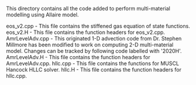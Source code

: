 This directory contains all the code added to perform multi-material modelling using Allaire model.

eos_v2.cpp - This file contains the stiffened gas equation of state functions.
eos_v2.H - This file contains the function headers for eos_v2.cpp.
AmrLevelAdv.cpp - This originated 1-D advection code from Dr. Stephen Millmore has been modified to work on computing 2-D multi-material model. Changes can be tracked by following code labelled with '2020H'.
AmrLevelAdv.H - This file contains the function headers for AmrLevelAdv.cpp.
hllc.cpp - This file contains the functions for MUSCL Hancock HLLC solver.
hllc.H - This file contains the function headers for hllc.cpp.